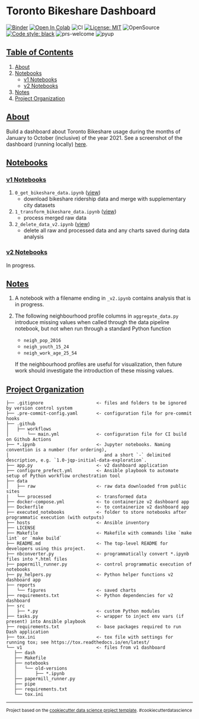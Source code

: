 # Toronto Bikeshare Dashboard

[![Binder](https://mybinder.org/badge_logo.svg)](https://mybinder.org/v2/gh/elsdes3/bikeshare-dash)
[![Open In Colab](https://colab.research.google.com/assets/colab-badge.svg)](https://colab.research.google.com/github/elsdes3/bikeshare-dash/master/0_get_data.ipynb)
![CI](https://github.com/elsdes3/bikeshare-dash/workflows/CI/badge.svg)
[![License: MIT](https://img.shields.io/badge/License-MIT-brightgreen.svg)](https://opensource.org/licenses/mit)
![OpenSource](https://badgen.net/badge/Open%20Source%20%3F/Yes%21/blue?icon=github)
[![Code style: black](https://img.shields.io/badge/code%20style-black-000000.svg)](https://github.com/ambv/black)
![prs-welcome](https://img.shields.io/badge/PRs-welcome-brightgreen.svg?style=flat-square)
![pyup](https://pyup.io/repos/github/elsdes3/bikeshare-dash/shield.svg)

## [Table of Contents](#table-of-contents)
1. [About](#about)
2. [Notebooks](#notebooks)
   - [v1 Notebooks](#v1-notebooks)
   - [v2 Notebooks](#v2-notebooks)
3. [Notes](#notes)
4. [Project Organization](#project-organization)

## [About](#about)
Build a dashboard about Toronto Bikeshare usage during the months of January to October (inclusive) of the year 2021. See a screenshot of the dashboard (running locally) [here](https://github.com/elsdes3/bikeshare-dash/blob/main/reports/figures/screenshot.png).

## [Notebooks](#notebooks)
### [v1 Notebooks](#v1-notebooks)
1. `0_get_bikeshare_data.ipynb` ([view](https://nbviewer.org/github/elsdes3/bikeshare-dash/blob/main/0_get_bikeshare_data.ipynb))
   - download bikeshare ridership data and merge with supplementary city datasets
2. `1_transform_bikeshare_data.ipynb` ([view](https://nbviewer.org/github/elsdes3/bikeshare-dash/blob/main/1_transform_bikeshare_data.ipynb))
   - process merged raw data
2. `2_delete_data_v2.ipynb` ([view](https://nbviewer.org/github/elsdes3/bikeshare-dash/blob/main/2_delete_data.ipynb))
   - delete all raw and processed data and any charts saved during data analysis
### [v2 Notebooks](#v2-notebooks)
In progress.

## [Notes](#notes)
1. A notebook with a filename ending in `_v2.ipynb` contains analysis that is in progress.
2. The following neighbourhood profile columns in `aggregate_data.py` introduce missing values when called through the data pipeline notebook, but not when run through a standard Python function
   - `neigh_pop_2016`
   - `neigh_youth_15_24`
   - `neigh_work_age_25_54`

   If the neighbourhood profiles are useful for visualization, then future work should investigate the introduction of these missing values.

## [Project Organization](#project-organization)

    ├── .gitignore                    <- files and folders to be ignored by version control system
    ├── .pre-commit-config.yaml       <- configuration file for pre-commit hooks
    ├── .github
    │   ├── workflows
    │       └── main.yml              <- configuration file for CI build on Github Actions
    ├── *.ipynb                       <- Jupyter notebooks. Naming convention is a number (for ordering),
    │                                    and a short `-` delimited description, e.g. `1.0-jqp-initial-data-exploration`.
    ├── app.py                        <- v2 dashboard application
    ├── configure_prefect.yml         <- Ansible playbook to automate setup of Python workflow orchestration tool
    ├── data
    │   ├── raw                       <- raw data downloaded from public sites
    |   └── processed                 <- transformed data
    ├── docker-compose.yml            <- to containerize v2 dashboard app
    ├── Dockerfile                    <- to containerize v2 dashboard app
    ├── executed_notebooks            <- folder to store notebooks after programmatic execution (with outputs)
    ├── hosts                         <- Ansible inventory
    ├── LICENSE
    ├── Makefile                      <- Makefile with commands like `make lint` or `make build`
    ├── README.md                     <- The top-level README for developers using this project.
    ├── nbconverter.py                <- programmatically convert *.ipynb files into *.html files
    ├── papermill_runner.py           <- control programmatic execution of notebooks
    ├── py_helpers.py                 <- Python helper functions v2 dashboard app
    ├── reports
    │   └── figures                   <- saved charts
    ├── requirements.txt              <- Python dependencies for v2 dashboard
    ├── src
    │   ├── *.py                      <- custom Python modules
    ├── tasks.py                      <- wrapper to inject env vars (if present) into Ansible playbook
    ├── requirements.txt              <- base packages required to run Dash application
    ├── tox.ini                       <- tox file with settings for running tox; see https://tox.readthedocs.io/en/latest/
    └── v1                            <- files from v1 dashboard
       ├── dash
       ├── Makefile
       ├── notebooks
       │   └── old-versions
       │       ├── *.ipynb
       ├── papermill_runner.py
       ├── pipe
       ├── requirements.txt
       └── tox.ini

--------

<p><small>Project based on the <a target="_blank" href="https://drivendata.github.io/cookiecutter-data-science/">cookiecutter data science project template</a>. #cookiecutterdatascience</small></p>
